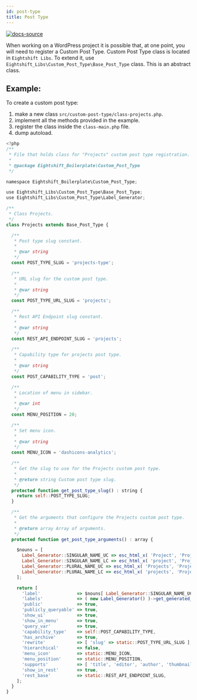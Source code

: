 ```yaml
---
id: post-type
title: Post Type
---
```


[![docs-source](https://img.shields.io/badge/source-eigthshift--libs-blue?style=for-the-badge&logo=php&labelColor=2a2a2a)](https://github.com/uandhgroup/eightshift-libs/tree/v2.0.0/src/custom-post-type/class-base-post-type.php)

When working on a WordPress project it is possible that, at one point, you will need to register a Custom Post Type.
Custom Post Type class is located in `Eightshift Libs`. To extend it, use `Eightshift_Libs\Custom_Post_Type\Base_Post_Type` class. This is an abstract class.

## Example:

To create a custom post type:
1. make a new class `src/custom-post-type/class-projects.php`.
2. implement all the methods provided in the example.
3. register the class inside the `class-main.php` file.
4. dump autoload.

```js
<?php
/**
 * File that holds class for "Projects" custom post type registration.
 *
 * @package Eightshift_Boilerplate\Custom_Post_Type
 */

namespace Eightshift_Boilerplate\Custom_Post_Type;

use Eightshift_Libs\Custom_Post_Type\Base_Post_Type;
use Eightshift_Libs\Custom_Post_Type\Label_Generator;

/**
 * Class Projects.
 */
class Projects extends Base_Post_Type {

  /**
   * Post type slug constant.
   *
   * @var string
   */
  const POST_TYPE_SLUG = 'projects-type';

  /**
   * URL slug for the custom post type.
   *
   * @var string
   */
  const POST_TYPE_URL_SLUG = 'projects';

  /**
   * Rest API Endpoint slug constant.
   *
   * @var string
   */
  const REST_API_ENDPOINT_SLUG = 'projects';

  /**
   * Capability type for projects post type.
   *
   * @var string
   */
  const POST_CAPABILITY_TYPE = 'post';

  /**
   * Location of menu in sidebar.
   *
   * @var int
   */
  const MENU_POSITION = 20;

  /**
   * Set menu icon.
   *
   * @var string
   */
  const MENU_ICON = 'dashicons-analytics';

  /**
   * Get the slug to use for the Projects custom post type.
   *
   * @return string Custom post type slug.
   */
  protected function get_post_type_slug() : string {
    return self::POST_TYPE_SLUG;
  }

  /**
   * Get the arguments that configure the Projects custom post type.
   *
   * @return array Array of arguments.
   */
  protected function get_post_type_arguments() : array {

    $nouns = [
      Label_Generator::SINGULAR_NAME_UC => esc_html_x( 'Project', 'Projects post uppercase singular name', 'eightshift-boilerplate' ),
      Label_Generator::SINGULAR_NAME_LC => esc_html_x( 'project', 'Projects post lowercase singular name', 'eightshift-boilerplate' ),
      Label_Generator::PLURAL_NAME_UC => esc_html_x( 'Projects', 'Projects post uppercase plural name', 'eightshift-boilerplate' ),
      Label_Generator::PLURAL_NAME_LC => esc_html_x( 'projects', 'Projects post lowercase plural name', 'eightshift-boilerplate' ),
    ];

    return [
      'label'              => $nouns[ Label_Generator::SINGULAR_NAME_UC ],
      'labels'             => ( new Label_Generator() )->get_generated_labels( $nouns ),
      'public'             => true,
      'publicly_queryable' => true,
      'show_ui'            => true,
      'show_in_menu'       => true,
      'query_var'          => true,
      'capability_type'    => self::POST_CAPABILITY_TYPE,
      'has_archive'        => true,
      'rewrite'            => [ 'slug' => static::POST_TYPE_URL_SLUG ],
      'hierarchical'       => false,
      'menu_icon'          => static::MENU_ICON,
      'menu_position'      => static::MENU_POSITION,
      'supports'           => [ 'title', 'editor', 'author', 'thumbnail', 'excerpt', 'comments' ],
      'show_in_rest'       => true,
      'rest_base'          => static::REST_API_ENDPOINT_SLUG,
    ];
  }
}

```
